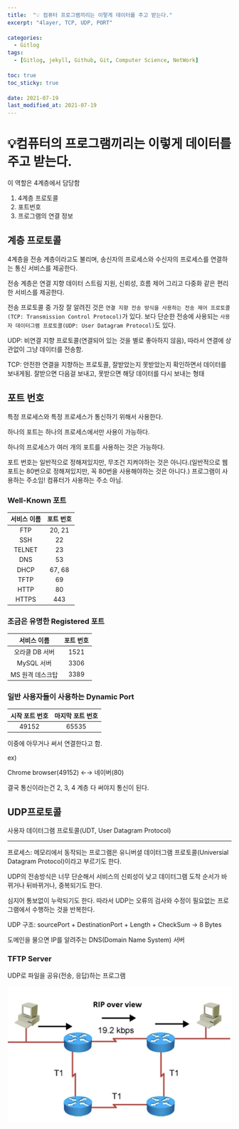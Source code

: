 ```yaml
---
title:  "💡 컴퓨터 프로그램끼리는 이렇게 데이터를 주고 받는다."
excerpt: "4layer, TCP, UDP, PORT"

categories:
  - Gitlog
tags:
  - [Gitlog, jekyll, Github, Git, Computer Science, NetWork]

toc: true
toc_sticky: true
 
date: 2021-07-19
last_modified_at: 2021-07-19
---
```


# 💡컴퓨터의 프로그램끼리는 이렇게 데이터를 주고 받는다.

이 역할은 4계층에서 담당함

1. 4계층 프로토콜
2. 포트번호
3. 프로그램의 연결 정보

## 계층 프로토콜

4계층을 전송 계층이라고도 불리며, 송신자의 프로세스와 수신자의 프로세스를 연결하는 통신 서비스를 제공한다.

전송 계층은 연결 지향 데이터 스트림 지원, 신뢰성, 흐름 제어 그리고 다중화 같은 편리한 서비스를 제공한다.

전송 프로토콜 중 가장 잘 알려진 것은 `연결 지향 전송 방식을 사용하는 전송 제어 프로토콜(TCP: Transmission Control Protocol)`가 있다. 보다 단순한 전송에 사용되는 `사용자 데이터그램 프로토콜(UDP: User Datagram Protocol)`도 있다.

UDP: 비연결 지향 프로토콜(연결되어 있는 것을 별로 좋아하지 않음), 따라서 연결에 상관없이 그냥 데이터를 전송함.

TCP: 안전한 연결을 지향하는 프로토콜, 잘받았는지 못받았는지 확인하면서 데이터를 보내게됨. 잘받으면 다음걸 보내고, 못받으면 해당 데이터를 다시 보내는 형태

## 포트 번호

특정 프로세스와 특정 프로세스가 통신하기 위해서 사용한다.

하나의 포트는 하나의 프로세스에서만 사용이 가능하다.

하나의 프로세스가 여러 개의 포트를 사용하는 것은 가능하다.

포트 번호는 일반적으로 정해져있지만, 무조건 지켜야하는 것은 아니다.(일반적으로 웹포트는 80번으로 정해져있지만, 꼭 80번을 사용해야하는 것은 아니다.) 프로그램이 사용하는 주소임! 컴퓨터가 사용하는 주소 아님.

### Well-Known 포트

| 서비스 이름 | 포트 번호 |
| :---------: | :-------: |
|     FTP     |  20, 21   |
|     SSH     |    22     |
|   TELNET    |    23     |
|     DNS     |    53     |
|    DHCP     |  67, 68   |
|    TFTP     |    69     |
|    HTTP     |    80     |
|    HTTPS    |    443    |

### 조금은 유명한 Registered 포트

|   서비스 이름    | 포트 번호 |
| :--------------: | :-------: |
|  오라클 DB 서버  |   1521    |
|    MySQL 서버    |   3306    |
| MS 원격 데스크탑 |   3389    |

### 일반 사용자들이 사용하는 Dynamic Port

| 시작 포트 번호 | 마지막 포트 번호 |
| :------------: | :--------------: |
|     49152      |      65535       |

이중에 아무거나 써서 연결한다고 함.

ex)

Chrome browser(49152) ←→ 네이버(80)

결국 통신이라는건 2, 3, 4 계층 다 써야지 통신이 된다.

## UDP프로토콜

사용자 데이터그램 프로토콜(UDT, User Datagram Protocol)

---

프로세스: 메모리에서 동작되는 프로그램은 유니버셜 데이터그램 프로토콜(Universial Datagram Protocol)이라고 부르기도 한다.

UDP의 전송방식은 너무 단순해서 서비스의 신뢰성이 낮고 데이터그램 도착 순서가 바뀌거나 뒤바뀌거나, 중복되기도 한다.

심지어 통보없이 누락되기도 한다. 따라서 UDP는 오류의 검사와 수정이 필요없는 프로그램에서 수행하는 것을 반복한다.

UDP 구조: sourcePort + DestinationPort + Length + CheckSum → 8 Bytes

도메인을 물으면 IP를 알려주는 DNS(Domain Name System) 서버

### TFTP Server

UDP로 파일을 공유(전송, 응답)하는 프로그램

![TFTP](../img/TFTP.png)

